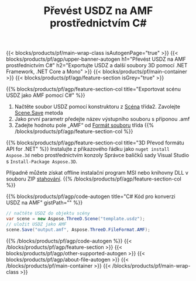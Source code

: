 ﻿---
title: Převést USDZ na AMF prostřednictvím C# 
description: Převeďte USDZ a další soubory 3D pomocí .NET API
url: /cs/net/conversion/usdz-to-amf/
family: 3d
platformtag: net
feature: conversion
informat: USDZ
outformat: AMF
otherformats: AMF DAE HTML JT PDF DRC DXF PLY 
---
{{< blocks/products/pf/main-wrap-class isAutogenPage="true" >}}
{{< blocks/products/pf/agp/upper-banner-autogen h1="Převést USDZ na AMF prostřednictvím C#" h2="Exportujte USDZ a další soubory 3D pomocí .NET Framework, .NET Core a Mono" >}}
{{< blocks/products/pf/main-container >}}
{{< blocks/products/pf/agp/feature-section isGrey="true" >}}

{{% blocks/products/pf/agp/feature-section-col title="Exportovat scénu USDZ jako AMF pomocí C#" %}}
1. Načtěte soubor USDZ pomocí konstruktoru z [Scéna](https://apireference.aspose.com/3d/net/aspose.threed/scene) třída2. Zavolejte [Scene.Save](https://apireference.aspose.com/3d/net/aspose.threed/scene/methods/save/index) metoda
3. Jako první parametr předejte název výstupního souboru s příponou .amf
4. Zadejte hodnotu pole „AMF“ od [Formát souboru](https://apireference.aspose.com/3d/net/aspose.threed/fileformat/fields/index) třída
{{% /blocks/products/pf/agp/feature-section-col %}}

{{% blocks/products/pf/agp/feature-section-col title="3D Převod formátu API for .NET" %}}
Instalujte z příkazového řádku jako ```nuget install Aspose.3d``` nebo prostřednictvím konzoly Správce balíčků sady Visual Studio s ```Install-Package Aspose.3D```.

Případně můžete získat offline instalační program MSI nebo knihovny DLL v souboru ZIP [stahování](https://downloads.aspose.com/3d/net).
{{% /blocks/products/pf/agp/feature-section-col %}}

{{% blocks/products/pf/agp/code-autogen title="C# Kód pro konverzi USDZ na AMF" gistPath="" %}}
```cs
// načtěte USDZ do objektu scény 
var scene = new Aspose.ThreeD.Scene("template.usdz");
// uložit USDZ jako AMF 
scene.Save("output.amf", Aspose.ThreeD.FileFormat.AMF);

```
{{% /blocks/products/pf/agp/code-autogen %}}
{{< /blocks/products/pf/agp/feature-section >}}
{{< blocks/products/pf/agp/other-supported-autogen >}}
{{< blocks/products/pf/agp/about-file-autogen >}}
{{< /blocks/products/pf/main-container >}}
{{< /blocks/products/pf/main-wrap-class >}}